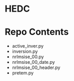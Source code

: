 # HEDC

# Repo Contents

- active_inver.py
- inversion.py
- nrlmsise_00.py
- nrlmsise_00_date.py
- nrlmsise_00_header.py
- pretem.py
